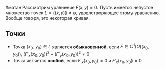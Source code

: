 #матан 
Рассмотрим уравнение $F(x, y) = 0$. Пусть имеется непустое множество точек $L = \{ (x, y) \} \neq \emptyset$, удовлетворяющее этому уравнению. Вообще говоря, это некоторая кривая.
## Точки
- Точка $(x_0, y_0) \in L$ является **обыкновенной**, если $F \in C^1 (O((x_0, y_0)), \ (F'_x(x_0, y_0))^2 + (F'_y(x_0, y_0))^2 \neq 0$
- Точка является **особой**, если $F'_x(x_0, y_0) = 0$ и $F'_x(x_0, y_0) = 0$
